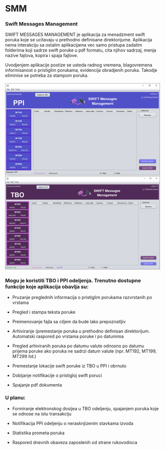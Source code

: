 # SMM
### Swift Messages Management

SWIFT MESSAGES MANAGEMENT je aplikacija za menadzment swift poruka koje se ucitavaju u prethodno definisane direktorijume.  Aplikacija nema interakciju sa ostalim aplikacijama vec samo pristupa zadatim folderima koji sadrze swift poruke u pdf formatu, cita njihov sadrzaj, menja nazive fajlova, kopira i spaja fajlove. 

Uvodjenjem aplikacije postize se usteda radnog vremena, blagovremena informisanost o pristiglim porukama, evidencija obradjenih poruka. Takodje eliminise se potreba za stampom poruka.
<br><br>
<img src="images/ppi_1.png">
<img src="images/tbo_1.png">
<br>

### Mogu je koristiti TBO i PPI odeljenja. Trenutno dostupne funkcije koje aplikacija obavlja su:

- Pruzanje preglednih informacija o pristiglim porukama razvrstanih po vrstama

- Pregled i stampa teksta poruke

- Preimenovanje fajla sa ciljem da bude lako prepoznatljiv

- Arhiviranje (premestanje poruka u prethodno definisan direktorijum. Automatski raspored po vrstama poruke i po datumima

- Pregled arhiviranih poruka po datumu valute odnosno po datumu prijema poruke ako poruka ne sadrzi datum valute (npr. MT192, MT199, MT299 itd.)

- Premestanje lokacije swift poruke iz TBO u PPI i obrnuto

- Dobijanje notifikacije o pristigloj swift poruci

- Spajanje pdf dokumenta

### U planu:

- Formiranje elektronskog dosijea u TBO odeljenju, spajanjem poruka koje se odnose na istu transakciju

- Notifikacija PPI odeljenju o nerasknjizenim stavkama izvoda

- Statistika prometa poruka

- Raspored dnevnih obaveza zaposlenih od strane rukovodioca



